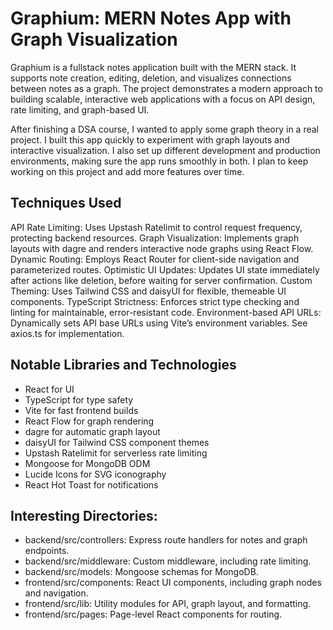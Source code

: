 # Graphium: MERN Notes App with Graph Visualization

Graphium is a fullstack notes application built with the MERN stack. It supports note creation, editing, deletion, and visualizes connections between notes as a graph. The project demonstrates a modern approach to building scalable, interactive web applications with a focus on API design, rate limiting, and graph-based UI.

After finishing a DSA course, I wanted to apply some graph theory in a real project. I built this app quickly to experiment with graph layouts and interactive visualization. I also set up different development and production environments, making sure the app runs smoothly in both. I plan to keep working on this project and add more features over time.

## Techniques Used
API Rate Limiting: Uses Upstash Ratelimit to control request frequency, protecting backend resources.
Graph Visualization: Implements graph layouts with dagre and renders interactive node graphs using React Flow.
Dynamic Routing: Employs React Router for client-side navigation and parameterized routes.
Optimistic UI Updates: Updates UI state immediately after actions like deletion, before waiting for server confirmation.
Custom Theming: Uses Tailwind CSS and daisyUI for flexible, themeable UI components.
TypeScript Strictness: Enforces strict type checking and linting for maintainable, error-resistant code.
Environment-based API URLs: Dynamically sets API base URLs using Vite’s environment variables.
See axios.ts for implementation.

## Notable Libraries and Technologies
- React for UI
- TypeScript for type safety
- Vite for fast frontend builds
- React Flow for graph rendering
- dagre for automatic graph layout
- daisyUI for Tailwind CSS component themes
- Upstash Ratelimit for serverless rate limiting
- Mongoose for MongoDB ODM
- Lucide Icons for SVG iconography
- React Hot Toast for notifications


## Interesting Directories:

- backend/src/controllers: Express route handlers for notes and graph endpoints.
- backend/src/middleware: Custom middleware, including rate limiting.
- backend/src/models: Mongoose schemas for MongoDB.
- frontend/src/components: React UI components, including graph nodes and navigation.
- frontend/src/lib: Utility modules for API, graph layout, and formatting.
- frontend/src/pages: Page-level React components for routing.